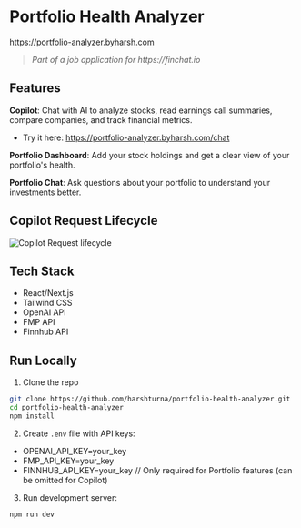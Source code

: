 # Portfolio Health Analyzer

https://portfolio-analyzer.byharsh.com

> _Part of a job application for https://finchat.io_

## Features

**Copilot**: Chat with AI to analyze stocks, read earnings call summaries, compare companies, and track financial metrics.

- Try it here: https://portfolio-analyzer.byharsh.com/chat

**Portfolio Dashboard**: Add your stock holdings and get a clear view of your portfolio's health.

**Portfolio Chat**: Ask questions about your portfolio to understand your investments better.

## Copilot Request Lifecycle

![Copilot Request lifecycle](https://res.cloudinary.com/dlp6wui7r/image/upload/v1740342916/ecom/request-lifecycle_1_xil8ws.png)

## Tech Stack

- React/Next.js
- Tailwind CSS
- OpenAI API
- FMP API
- Finnhub API

## Run Locally

1. Clone the repo

```bash
git clone https://github.com/harshturna/portfolio-health-analyzer.git
cd portfolio-health-analyzer
npm install
```

2. Create `.env` file with API keys:

- OPENAI_API_KEY=your_key
- FMP_API_KEY=your_key
- FINNHUB_API_KEY=your_key // Only required for Portfolio features (can be omitted for Copilot)

3.  Run development server:

```bash
npm run dev
```
